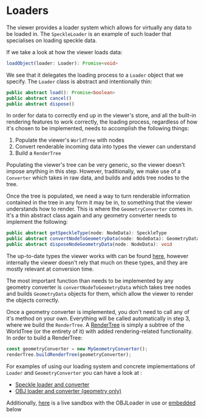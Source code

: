 # Loaders

The viewer provides a loader system which allows for virtually any data to be loaded in. The `SpeckleLoader` is an example of such loader that specialises on loading speckle data.

If we take a look at how the viewer loads data:

```typescript
loadObject(loader: Loader): Promise<void>
```

We see that it delegates the loading process to a `Loader` object that we specify. The `Loader` class is abstract and intentionally thin:

```ts
public abstract load(): Promise<boolean>
public abstract cancel()
public abstract dispose()
```

In order for data to correctly end up in the viewer's store, and all the built-in rendering features to work correctly, the loading process, regardless of how it's chosen to be implemented, needs to accomplish the following things:

1. Populate the viewer's `WorldTree` with nodes
2. Convert renderable incoming data into types the viewer can understand
3. Build a `RenderTree`

Populating the viewer's tree can be very generic, so the viewer doesn't impose anything in this step. However, traditionally, we make use of a `Converter` which takes in raw data, and builds and adds tree nodes to the tree.

Once the tree is populated, we need a way to turn renderable information contained in the tree in any form it may be in, to something that the viewer understands how to render. This is where the `GeometryConverter` comes in. It's a thin abstract class again and any geometry converter needs to implement the following:

```typescript
public abstract getSpeckleType(node: NodeData): SpeckleType
public abstract convertNodeToGeometryData(node: NodeData): GeometryData
public abstract disposeNodeGeometryData(node: NodeData): void
```

The up-to-date types the viewer works with can be found [here](/viewer/geometry-converter-api.md#speckletype), however internally the viewer doesn't rely that much on these types, and they are mostly relevant at conversion time.

The most important function than needs to be implemented by any geometry converter is `convertNodeToGeometryData` which takes tree nodes and builds `GeometryData` objects for them, which allow the viewer to render the objects correctly.

Once a geometry converter is implemented, you don't need to call any of it's method on your own. Everything will be called automatically in step 3, where we build the `RenderTree`. A [RenderTree](/viewer/viewer-rendering.md#rendertree) is simply a subtree of the WorldTree (or the entirety of it) with added rendering-related functionality. In order to build a RenderTree:

```typescript
const geometryConverter = new MyGeometryConverter();
renderTree.buildRenderTree(geometryConverter);
```

For examples of using our loading system and concrete implementations of `Loader` and `GeometryConverter` you can have a look at :

- [Speckle loader and converter](https://github.com/specklesystems/speckle-server/tree/main/packages/viewer/src/modules/loaders/Speckle)
- [OBJ loader and converter (geometry only)](https://github.com/specklesystems/speckle-server/tree/main/packages/viewer/src/modules/loaders/OBJ)

Additionally, [here](https://stackblitz.com/edit/speckle-obj-loader?file=index.html) is a live sandbox with the OBJLoader in use or <VueCustomTooltip label="Embedding works only on chromium based browsers"><ins>embedded</ins></VueCustomTooltip> below

<Stackblitz projectId="speckle-obj-loader" :embedOptions="{ 
    height: 500,
    openFile: 'src/main.ts',
    view: 'preview',
    hideExplorer: true,
    hideNavigation: true }" />
